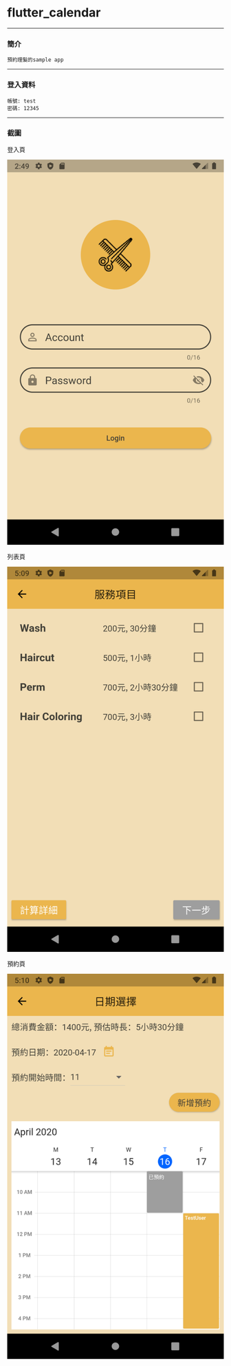 # flutter_calendar
****
### 簡介
    預約理髮的sample app
****
### 登入資料
    帳號: test
    密碼: 12345
****
### 截圖

登入頁

![image](https://github.com/minnieliu0428/flutter_calendar/blob/master/login.png)

列表頁

![image](https://github.com/minnieliu0428/flutter_calendar/blob/master/list.png)

預約頁

![image](https://github.com/minnieliu0428/flutter_calendar/blob/master/calendar.png)
